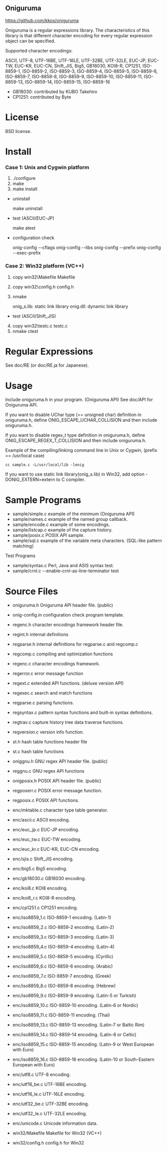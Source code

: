 Oniguruma
---------

https://github.com/kkos/oniguruma

Oniguruma is a regular expressions library.
The characteristics of this library is that different character encoding
for every regular expression object can be specified.

Supported character encodings:

  ASCII, UTF-8, UTF-16BE, UTF-16LE, UTF-32BE, UTF-32LE,
  EUC-JP, EUC-TW, EUC-KR, EUC-CN,
  Shift_JIS, Big5, GB18030, KOI8-R, CP1251,
  ISO-8859-1, ISO-8859-2, ISO-8859-3, ISO-8859-4, ISO-8859-5,
  ISO-8859-6, ISO-8859-7, ISO-8859-8, ISO-8859-9, ISO-8859-10,
  ISO-8859-11, ISO-8859-13, ISO-8859-14, ISO-8859-15, ISO-8859-16

* GB18030: contributed by KUBO Takehiro
* CP1251:  contributed by Byte


License
=======

  BSD license.


Install
=======

### Case 1: Unix and Cygwin platform

   1. ./configure
   2. make
   3. make install

   * uninstall

     make uninstall

   * test (ASCII/EUC-JP)

     make atest

   * configuration check

     onig-config --cflags
     onig-config --libs
     onig-config --prefix
     onig-config --exec-prefix



### Case 2: Win32 platform (VC++)

   1. copy win32\Makefile Makefile
   2. copy win32\config.h config.h
   3. nmake

      onig_s.lib:  static link library
      onig.dll:    dynamic link library

  * test (ASCII/Shift_JIS)
   4. copy win32\testc.c testc.c
   5. nmake ctest



Regular Expressions
===================

  See doc/RE (or doc/RE.ja for Japanese).


Usage
=====

  Include oniguruma.h in your program. (Oniguruma API)
  See doc/API for Oniguruma API.

  If you want to disable UChar type (== unsigned char) definition
  in oniguruma.h, define ONIG_ESCAPE_UCHAR_COLLISION and then 
  include oniguruma.h.

  If you want to disable regex_t type definition in oniguruma.h,
  define ONIG_ESCAPE_REGEX_T_COLLISION and then include oniguruma.h.

  Example of the compiling/linking command line in Unix or Cygwin,
  (prefix == /usr/local case)

    cc sample.c -L/usr/local/lib -lonig


  If you want to use static link library(onig_s.lib) in Win32,
  add option -DONIG_EXTERN=extern to C compiler.



Sample Programs
===============

  * sample/simple.c    example of the minimum (Oniguruma API)
  * sample/names.c     example of the named group callback.
  * sample/encode.c    example of some encodings.
  * sample/listcap.c   example of the capture history.
  * sample/posix.c     POSIX API sample.
  * sample/sql.c       example of the variable meta characters.
                       (SQL-like pattern matching)

  Test Programs

  * sample/syntax.c    Perl, Java and ASIS syntax test.
  * sample/crnl.c      --enable-crnl-as-line-terminator test


Source Files
============

  * oniguruma.h        Oniguruma API header file. (public)
  * onig-config.in     configuration check program template.

  * regenc.h           character encodings framework header file.
  * regint.h           internal definitions
  * regparse.h         internal definitions for regparse.c and regcomp.c
  * regcomp.c          compiling and optimization functions
  * regenc.c           character encodings framework.
  * regerror.c         error message function
  * regext.c           extended API functions. (deluxe version API)
  * regexec.c          search and match functions
  * regparse.c         parsing functions.
  * regsyntax.c        pattern syntax functions and built-in syntax definitions.
  * regtrav.c          capture history tree data traverse functions.
  * regversion.c       version info function.
  * st.h               hash table functions header file
  * st.c               hash table functions

  * oniggnu.h          GNU regex API header file. (public)
  * reggnu.c           GNU regex API functions

  * onigposix.h        POSIX API header file. (public)
  * regposerr.c        POSIX error message function.
  * regposix.c         POSIX API functions.

  * enc/mktable.c      character type table generator.
  * enc/ascii.c        ASCII encoding.
  * enc/euc_jp.c       EUC-JP encoding.
  * enc/euc_tw.c       EUC-TW encoding.
  * enc/euc_kr.c       EUC-KR, EUC-CN encoding.
  * enc/sjis.c         Shift_JIS encoding.
  * enc/big5.c         Big5      encoding.
  * enc/gb18030.c      GB18030   encoding.
  * enc/koi8.c         KOI8      encoding.
  * enc/koi8_r.c       KOI8-R    encoding.
  * enc/cp1251.c       CP1251    encoding.
  * enc/iso8859_1.c    ISO-8859-1  encoding. (Latin-1)
  * enc/iso8859_2.c    ISO-8859-2  encoding. (Latin-2)
  * enc/iso8859_3.c    ISO-8859-3  encoding. (Latin-3)
  * enc/iso8859_4.c    ISO-8859-4  encoding. (Latin-4)
  * enc/iso8859_5.c    ISO-8859-5  encoding. (Cyrillic)
  * enc/iso8859_6.c    ISO-8859-6  encoding. (Arabic)
  * enc/iso8859_7.c    ISO-8859-7  encoding. (Greek)
  * enc/iso8859_8.c    ISO-8859-8  encoding. (Hebrew)
  * enc/iso8859_9.c    ISO-8859-9  encoding. (Latin-5 or Turkish)
  * enc/iso8859_10.c   ISO-8859-10 encoding. (Latin-6 or Nordic)
  * enc/iso8859_11.c   ISO-8859-11 encoding. (Thai)
  * enc/iso8859_13.c   ISO-8859-13 encoding. (Latin-7 or Baltic Rim)
  * enc/iso8859_14.c   ISO-8859-14 encoding. (Latin-8 or Celtic)
  * enc/iso8859_15.c   ISO-8859-15 encoding. (Latin-9 or West European with Euro)
  * enc/iso8859_16.c   ISO-8859-16 encoding.
                       (Latin-10 or South-Eastern European with Euro)
  * enc/utf8.c         UTF-8    encoding.
  * enc/utf16_be.c     UTF-16BE encoding.
  * enc/utf16_le.c     UTF-16LE encoding.
  * enc/utf32_be.c     UTF-32BE encoding.
  * enc/utf32_le.c     UTF-32LE encoding.
  * enc/unicode.c      Unicode information data.

  * win32/Makefile     Makefile for Win32 (VC++)
  * win32/config.h     config.h for Win32
